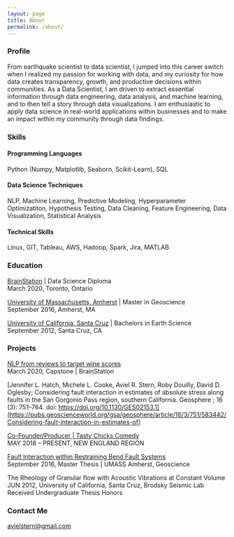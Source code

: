 ```yaml
---
layout: page
title: About
permalink: /about/
---
```


### Profile
From earthquake scientist to data scientist, I jumped into this career switch when I realized my passion for working with data, and my curiosity for how data creates transparency, growth, and productive decisions within communities. As a Data Scientist, I am driven to extract essential information through data engineering, data analysis, and machine learning, and to then tell a story through data visualizations. I am enthusiastic to apply data science in real-world applications within businesses and to make an impact within my community through data findings.

### Skills 

#### Programming Languages
Python (Numpy, Matplotlib, Seaborn, Scikit-Learn), SQL
#### Data Science Techniques 
NLP, Machine Learning, Predictive Modeling, Hyperparameter Optimizatiton, Hypothesis Testing, Data Cleaning, Feature Engineering, Data Visualization, Statistical Analysis
#### Technical Skills
Linux, GIT, Tableau, AWS,  Hadoop, Spark, Jira, MATLAB


### Education 
[BrainStation](https://www.ucsc.edu/) | Data Science Diploma<br/>
March 2020, Toronto, Ontario

[University of Massachusetts, Amherst](https://www.umass.edu/) |  Master in Geoscience<br/>
September 2016, Amherst, MA

[University of California, Santa Cruz](https://www.ucsc.edu/) |  Bachelors in Earth Science<br/>
September 2012, Santa Cruz, CA


### Projects

[NLP from reviews to target wine scores](https://avielrs.github.io/BrainStation-Capstone/)<br/>
March 2020, Capstone | BrainStation

[Jennifer L. Hatch, Michele L. Cooke, Aviel R. Stern, Roby Douilly, David D. Oglesby; Considering fault interaction in estimates of absolute stress along faults in the San Gorgonio Pass region, southern California. Geosphere ; 16 (3): 751–764. doi: https://doi.org/10.1130/GES02153.1](https://pubs.geoscienceworld.org/gsa/geosphere/article/16/3/751/583442/Considering-fault-interaction-in-estimates-of)<br/>

[Co-Founder/Producer | Tasty Chicks Comedy](www.tastychickscomedy.com)<br/>
MAY  2018 – PRESENT, NEW ENGLAND REGION<br/>

[Fault Interaction within Restraining Bend Fault Systems](https://scholarworks.umass.edu/masters_theses_2/449/)<br/>
September 2016, Master Thesis | UMASS Amherst, Geoscience

The Rheology of Granular flow with Acoustic Vibrations at Constant Volume <br/>
JUN 2012, University of California, Santa Cruz, Brodsky Seismic Lab<br/>
Received Undergraduate Thesis Honors<br/>



### Contact Me
[avielstern@gmail.com](mailto:avielstern@gmail.com)
